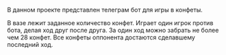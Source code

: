 В данном проекте представлен телеграм бот для игры в конфеты.

В вазе лежит заданное количество конфет. Играет один игрок против бота, делая ход
друг после друга. За один ход можно забрать не более
чем 28 конфет. Все конфеты оппонента достаются сделавшему последний ход.